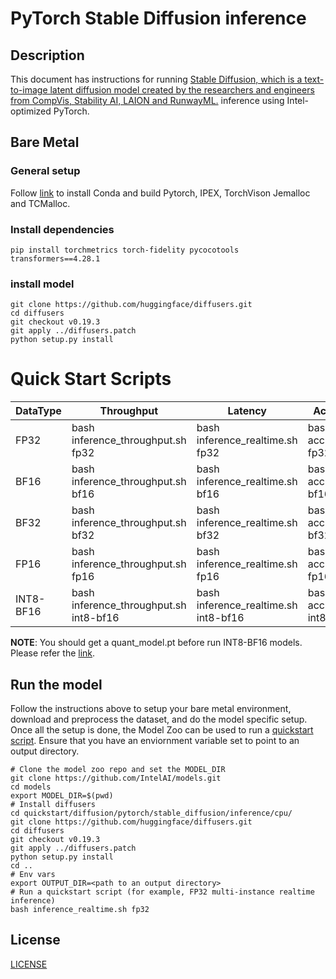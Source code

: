 <!--- 0. Title -->
# PyTorch Stable Diffusion inference

<!-- 10. Description -->
## Description

This document has instructions for running [Stable Diffusion, which is a text-to-image latent diffusion model created by the researchers and engineers from CompVis, Stability AI, LAION and RunwayML.](https://huggingface.co/runwayml/stable-diffusion-v1-5) inference using Intel-optimized PyTorch.

## Bare Metal
### General setup

Follow [link](/docs/general/pytorch/BareMetalSetup.md) to install Conda and build Pytorch, IPEX, TorchVison Jemalloc and TCMalloc.

### Install dependencies
```
pip install torchmetrics torch-fidelity pycocotools transformers==4.28.1
```

### install model
```
git clone https://github.com/huggingface/diffusers.git
cd diffusers
git checkout v0.19.3
git apply ../diffusers.patch
python setup.py install
```

# Quick Start Scripts

|  DataType   | Throughput  |  Latency    |   Accuracy  |
| ----------- | ----------- | ----------- | ----------- |
| FP32        | bash inference_throughput.sh fp32 | bash inference_realtime.sh fp32 | bash accuracy.sh fp32 |
| BF16        | bash inference_throughput.sh bf16 | bash inference_realtime.sh bf16 | bash accuracy.sh bf16 |
| BF32        | bash inference_throughput.sh bf32 | bash inference_realtime.sh bf32 | bash accuracy.sh bf32 |
| FP16        | bash inference_throughput.sh fp16 | bash inference_realtime.sh fp16 | bash accuracy.sh fp16 |
| INT8-BF16        | bash inference_throughput.sh int8-bf16 | bash inference_realtime.sh int8-bf16 | bash accuracy.sh int8-bf16 |

**NOTE**: You should get a quant_model.pt before run INT8-BF16 models. Please refer the [link](https://github.com/intel-innersource/frameworks.ai.nlp-toolkit.intel-nlp-toolkit/blob/develop/examples/huggingface/pytorch/text-to-image/quantization/qat/README.md).

## Run the model

Follow the instructions above to setup your bare metal environment, download and
preprocess the dataset, and do the model specific setup. Once all the setup is done,
the Model Zoo can be used to run a [quickstart script](#quick-start-scripts).
Ensure that you have an enviornment variable set to point to an output directory.

```
# Clone the model zoo repo and set the MODEL_DIR
git clone https://github.com/IntelAI/models.git
cd models
export MODEL_DIR=$(pwd)
# Install diffusers
cd quickstart/diffusion/pytorch/stable_diffusion/inference/cpu/
git clone https://github.com/huggingface/diffusers.git
cd diffusers
git checkout v0.19.3
git apply ../diffusers.patch
python setup.py install
cd ..
# Env vars
export OUTPUT_DIR=<path to an output directory>
# Run a quickstart script (for example, FP32 multi-instance realtime inference)
bash inference_realtime.sh fp32
```

<!--- 80. License -->
## License
[LICENSE](https://github.com/IntelAI/models/blob/master/LICENSE)
